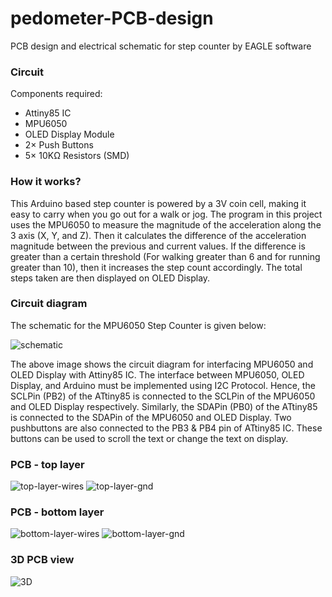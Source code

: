 # pedometer-PCB-design

PCB design and electrical schematic for step counter by EAGLE software

### Circuit

Components required: 
* Attiny85 IC
* MPU6050
* OLED Display Module
* 2× Push Buttons
* 5× 10KΩ Resistors (SMD)


### How it works?
This Arduino based step counter is powered by a 3V coin cell, making it easy to carry when you go out for a walk or jog.
The program in this project uses the MPU6050 to measure the magnitude of the acceleration along the 3 axis (X, Y, and Z). Then it calculates the difference of the acceleration magnitude between the previous and current values. If the difference is greater than a certain threshold (For walking greater than 6 and for running greater than 10), then it increases the step count accordingly. The total steps taken are then displayed on OLED Display.

### Circuit diagram
The schematic for the MPU6050 Step Counter is given below:

![schematic](https://github.com/mateax/pedometer-PCB-design/blob/main/step_counter%20-%20EAGLE%20files/Step_counter_Schematic.jpg)

The above image shows the circuit diagram for interfacing MPU6050 and OLED Display with Attiny85 IC. The interface between MPU6050, OLED Display, and Arduino must be implemented using I2C Protocol. Hence, the SCLPin (PB2) of the ATtiny85 is connected to the SCLPin of the MPU6050 and OLED Display respectively. Similarly, the SDAPin (PB0) of the ATtiny85 is connected to the SDAPin of the MPU6050 and OLED Display. Two pushbuttons are also connected to the PB3 & PB4 pin of ATtiny85 IC. These buttons can be used to scroll the text or change the text on display.

### 
### PCB - top layer
![top-layer-wires](https://github.com/mateax/pedometer-PCB-design/blob/main/PCB%20-%20final%20design/Wires_Top.PNG)
![top-layer-gnd](https://github.com/mateax/pedometer-PCB-design/blob/main/PCB%20-%20final%20design/GND_Top.PNG)

#### 
### PCB - bottom layer
![bottom-layer-wires](https://github.com/mateax/pedometer-PCB-design/blob/main/PCB%20-%20final%20design/Wires_Bottom.PNG)
![bottom-layer-gnd](https://github.com/mateax/pedometer-PCB-design/blob/main/PCB%20-%20final%20design/GND_Bottom.PNG)

####  
### 3D PCB view
![3D](https://github.com/mateax/pedometer-PCB-design/blob/main/PCB%20-%20final%20design/3D%20PCB.PNG)





